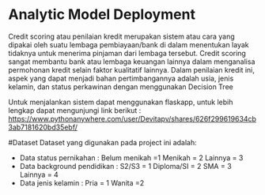 # Analytic Model Deployment

Credit scoring atau penilaian kredit merupakan sistem atau cara yang dipakai oleh suatu lembaga pembiayaan/bank di dalam menentukan layak tidaknya untuk menerima pinjaman dari lembaga tersebut. Credit scoring sangat membantu bank atau lembaga keuangan lainnya dalam menganalisa permohonan kredit selain faktor kualitatif lainnya. Dalam penilaian kredit ini, aspek yang dapat menjadi bahan pertimbangannya adalah usia, jenis kelamin, dan status perkawinan dengan menggunakan Decision Tree

Untuk menjalankan sistem dapat menggunakan flaskapp, untuk lebih lengkap dapat mengunjungi link berikut : https://www.pythonanywhere.com/user/Devitapv/shares/626f299619634cb3ab7181620bd35ebf/

#Dataset
Dataset yang digunakan pada project ini adalah:
- Data status pernikahan :
 Belum menikah =1
 Menikah = 2
 Lainnya = 3
- Data background pendidikan :
S2/S3 = 1
Diploma/SI = 2
SMA = 3
Lainnya = 4
- Data jenis kelamin :
Pria = 1
Wanita =2
